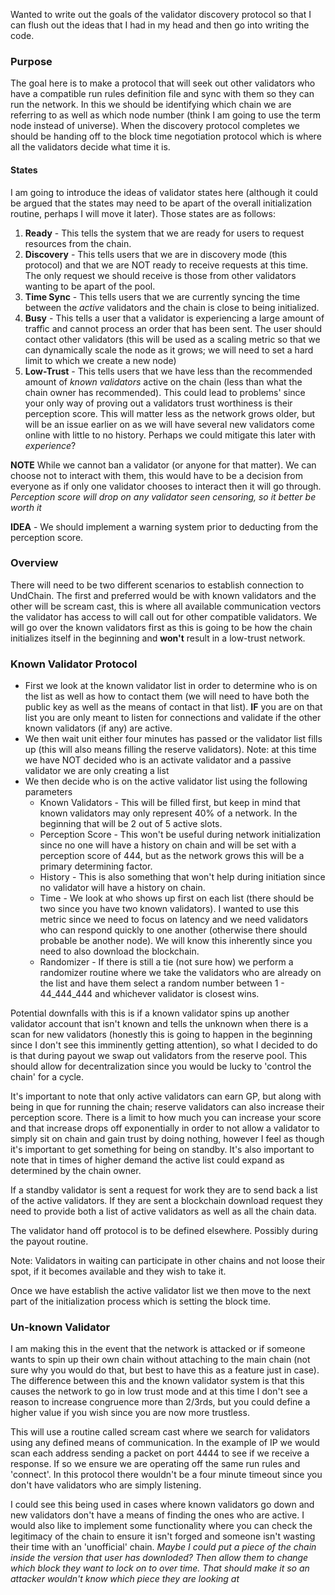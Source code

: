 
Wanted to write out the goals of the validator discovery protocol so that I can flush out the ideas that I had in my head and then go into writing the code. 

### Purpose

The goal here is to make a protocol that will seek out other validators who have a compatible run rules definition file and sync with them so they can run the network. In this we should be identifying which chain we are referring to as well as which node number (think I am going to use the term node instead of universe). When the discovery protocol completes we should be handing off to the block time negotiation protocol which is where all the validators decide what time it is. 

#### States

I am going to introduce the ideas of validator states here (although it could be argued that the states may need to be apart of the overall initialization routine, perhaps I will move it later). Those states are as follows:

1. **Ready** - This tells the system that we are ready for users to request resources from the chain. 
2. **Discovery** - This tells users that we are in discovery mode (this protocol) and that we are NOT ready to receive requests at this time. The only request we should receive is those from other validators wanting to be apart of the pool.
3. **Time Sync** - This tells users that we are currently syncing the time between the *active* validators and the chain is close to being initialized. 
4. **Busy** - This tells a user that a validator is experiencing a large amount of traffic and cannot process an order that has been sent. The user should contact other validators (this will be used as a scaling metric so that we can dynamically scale the node as it grows; we will need to set a hard limit to which we create a new node)
5. **Low-Trust**  - This tells users that we have less than the recommended amount of *known validators* active on the chain (less than what the chain owner has recommended). This could lead to problems' since your only way of proving out a validators trust worthiness is their perception score. This will matter less as the network grows older, but will be an issue earlier on as we will have several new validators come online with little to no history. Perhaps we could mitigate this later with *experience*?

**NOTE** While we cannot ban a validator (or anyone for that matter). We can choose not to interact with them, this would have to be a decision from everyone as if only one validator chooses to interact then it will go through. *Perception score will drop on any validator seen censoring, so it better be worth it*

**IDEA** - We should implement a warning system prior to deducting from the perception score.

### Overview

There will need to be two different scenarios to establish connection to UndChain. The first and preferred would be with known validators and the other will be scream cast, this is where all available communication vectors the validator has access to will call out for other compatible validators. We will go over the known validators first as this is going to be how the chain initializes itself in the beginning and **won't** result in a low-trust network.

### Known Validator Protocol

- First we look at the known validator list in order to determine who is on the list as well as how to contact them (we will need to have both the public key as well as the means of contact in that list). **IF** you are on that list you are only meant to listen for connections and validate if the other known validators (if any) are active.
- We then wait unit either four minutes has passed or the validator list fills up (this will also means filling the reserve validators). Note: at this time we have NOT decided who is an activate validator and a passive validator we are only creating a list
- We then decide who is on the active validator list using the following parameters
	- Known Validators - This will be filled first, but keep in mind that known validators may only represent 40% of a network. In the beginning that will be 2 out of 5 active slots.
	- Perception Score - This won't be useful during network initialization since no one will have a history on chain and will be set with a perception score of 444, but as the network grows this will be a primary determining factor.
	- History - This is also something that won't help during initiation since no validator will have a history on chain.
	- Time - We look at who shows up first on each list (there should be two since you have two known validators). I wanted to use this metric since we need to focus on latency and we need validators who can respond quickly to one another (otherwise there should probable be another node). We will know this inherently since you need to also download the blockchain.
	- Randomizer - If there is still a tie (not sure how) we perform a randomizer routine where we take the validators who are already on the list and have them select a random number between 1 - 44_444_444 and whichever validator is closest wins.

Potential downfalls with this is if a known validator spins up another validator account that isn't known and tells the unknown when there is a scan for new validators (honestly this is going to happen in the beginning since I don't see this imminently getting attention), so what I decided to do is that during payout we swap out validators from the reserve pool. This should allow for decentralization since you would be lucky to 'control the chain' for a cycle. 

It's important to note that only active validators can earn GP, but along with being in que for running the chain; reserve validators can also increase their perception score. There is a limit to how much you can increase your score and that increase drops off exponentially in order to not allow a validator to simply sit on chain and gain trust by doing nothing, however I feel as though it's important to get something for being on standby. It's also important to note that in times of higher demand the active list could expand as determined by the chain owner.

If a standby validator is sent a request for work they are to send back a list of the active validators. If they are sent a blockchain download request they need to provide both a list of active validators as well as all the chain data.

The validator hand off protocol is to be defined elsewhere. Possibly during the payout routine. 

Note: Validators in waiting can participate in other chains and not loose their spot, if it becomes available and they wish to take it.

Once we have establish the active validator list we then move to the next part of the initialization process which is setting the block time.

### Un-known Validator

I am making this in the event that the network is attacked or if someone wants to spin up their own chain without attaching to the main chain (not sure why you would do that, but best to have this as a feature just in case). The difference between this and the known validator system is that this causes the network to go in low trust mode and at this time I don't see a reason to increase congruence more than 2/3rds, but you could define a higher value if you wish since you are now more trustless. 

This will use a routine called scream cast where we search for validators using any defined means of communication. In the example of IP we would scan each address sending a packet on port 4444 to see if we receive a response. If so we ensure we are operating off the same run rules and 'connect'. In this protocol there wouldn't be a four minute timeout since you don't have validators who are simply listening. 

I could see this being used in cases where known validators go down and new validators don't have a means of finding the ones who are active. I would also like to implement some functionality where you can check the legitimacy of the chain to ensure it isn't forged and someone isn't wasting their time with an 'unofficial' chain. *Maybe I could put a piece of the chain inside the version that user has downloded? Then allow them to change which block they want to lock on to over time. That should make it so an attacker wouldn't know which piece they are looking at* 

